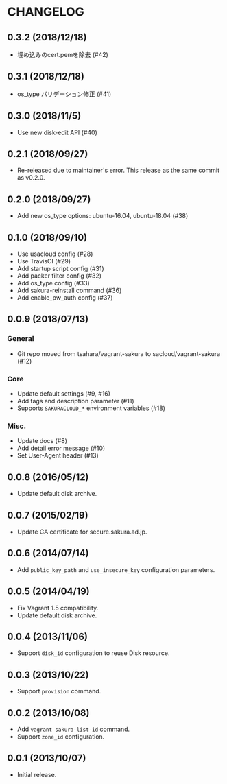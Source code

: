 # CHANGELOG

## 0.3.2 (2018/12/18)

- 埋め込みのcert.pemを除去 (#42)

## 0.3.1 (2018/12/18)

- os_type バリデーション修正 (#41)

## 0.3.0 (2018/11/5)

- Use new disk-edit API (#40)

## 0.2.1 (2018/09/27)

- Re-released due to maintainer's error.  This release as the same commit as v0.2.0.

## 0.2.0 (2018/09/27)

- Add new os_type options: ubuntu-16.04, ubuntu-18.04 (#38)

## 0.1.0 (2018/09/10)

- Use usacloud config (#28)
- Use TravisCI (#29)
- Add startup script config (#31)
- Add packer filter config (#32)
- Add os_type config (#33)
- Add sakura-reinstall command (#36)
- Add enable_pw_auth config (#37)

## 0.0.9 (2018/07/13)

### General

- Git repo moved from tsahara/vagrant-sakura to sacloud/vagrant-sakura (#12)

### Core

- Update default settings (#9, #16)
- Add tags and description parameter (#11)
- Supports `SAKURACLOUD_*` environment variables (#18)

### Misc.

- Update docs (#8)
- Add detail error message (#10)
- Set User-Agent header (#13)

## 0.0.8 (2016/05/12)

- Update default disk archive.

## 0.0.7 (2015/02/19)

- Update CA certificate for secure.sakura.ad.jp.

## 0.0.6 (2014/07/14)

- Add `public_key_path` and `use_insecure_key` configuration parameters.

## 0.0.5 (2014/04/19)

- Fix Vagrant 1.5 compatibility.
- Update default disk archive.

## 0.0.4 (2013/11/06)

- Support `disk_id` configuration to reuse Disk resource.

## 0.0.3 (2013/10/22)

- Support `provision` command.

## 0.0.2 (2013/10/08)

- Add `vagrant sakura-list-id` command.
- Support `zone_id` configuration.

## 0.0.1 (2013/10/07)

- Initial release.
